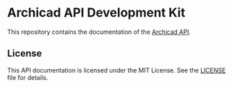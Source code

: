 # Archicad API Development Kit

This repository contains the documentation of the [Archicad API](https://graphisoft.github.io/archicad-api-devkit/).

## License

This API documentation is licensed under the MIT License. See the [LICENSE](LICENSE) file for details.
